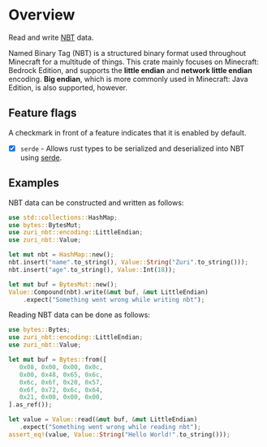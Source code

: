 # Overview

Read and write [NBT](https://wiki.vg/NBT) data.

Named Binary Tag (NBT) is a structured binary format used throughout Minecraft for a multitude
of things. This crate mainly focuses on Minecraft: Bedrock Edition, and supports the
**little endian** and **network little endian** encoding. **Big endian**, which is more commonly
used in Minecraft: Java Edition, is also supported, however.

## Feature flags
A checkmark in front of a feature indicates that it is enabled by default.

 - [x] `serde` - Allows rust types to be serialized and deserialized into NBT using [serde](https://serde.rs/).

## Examples

NBT data can be constructed and written as follows:

```rust
use std::collections::HashMap;
use bytes::BytesMut;
use zuri_nbt::encoding::LittleEndian;
use zuri_nbt::Value;

let mut nbt = HashMap::new();
nbt.insert("name".to_string(), Value::String("Zuri".to_string()));
nbt.insert("age".to_string(), Value::Int(18));

let mut buf = BytesMut::new();
Value::Compound(nbt).write(&mut buf, &mut LittleEndian)
    .expect("Something went wrong while writing nbt");
 ```

Reading NBT data can be done as follows:

 ```rust
use bytes::Bytes;
use zuri_nbt::encoding::LittleEndian;
use zuri_nbt::Value;

let mut buf = Bytes::from([
    0x08, 0x00, 0x00, 0x0c,
    0x00, 0x48, 0x65, 0x6c,
    0x6c, 0x6f, 0x20, 0x57,
    0x6f, 0x72, 0x6c, 0x64,
    0x21, 0x00, 0x00, 0x00,
].as_ref());

let value = Value::read(&mut buf, &mut LittleEndian)
    .expect("Something went wrong while reading nbt");
assert_eq!(value, Value::String("Hello World!".to_string()));
 ```
